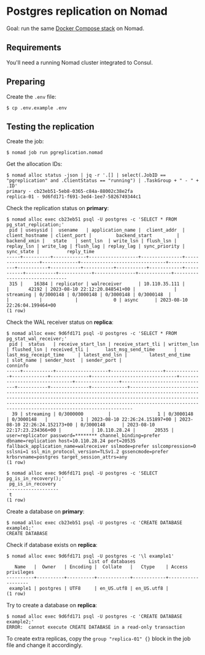 # Postgres replication on Nomad

Goal: run the same [Docker Compose stack](README.md) on Nomad.

## Requirements

You'll need a running Nomad cluster integrated to Consul.

## Preparing

Create the `.env` file:

```console
$ cp .env.example .env
```

## Testing the replication

Create the job:

```console
$ nomad job run pgreplication.nomad
```

Get the allocation IDs:

```console
$ nomad alloc status -json | jq -r '.[] | select(.JobID == "pgreplication" and .ClientStatus == "running") | .TaskGroup + " - " + .ID'
primary - cb23eb51-5eb8-0365-c84a-88002c38e2fa
replica-01 - 9d6fd171-f691-3ed4-1ee7-5826749344c1
```

Check the replication status on **primary**:

```console
$ nomad alloc exec cb23eb51 psql -U postgres -c 'SELECT * FROM pg_stat_replication;'
 pid | usesysid |  usename   | application_name |  client_addr  | client_hostname | client_port |         backend_start         | backend_xmin |   state   | sent_lsn  | write_lsn | flush_lsn | replay_lsn | write_lag | flush_lag | replay_lag | sync_priority | sync_state |          reply_time
-----+----------+------------+------------------+---------------+-----------------+-------------+-------------------------------+--------------+-----------+-----------+-----------+-----------+------------+-----------+-----------+------------+---------------+------------+-------------------------------
 315 |    16384 | replicator | walreceiver      | 10.110.35.111 |                 |       42192 | 2023-08-10 22:12:20.848541+00 |              | streaming | 0/3000148 | 0/3000148 | 0/3000148 | 0/3000148  |           |           |            |             0 | async      | 2023-08-10 22:26:04.199464+00
(1 row)
```

Check the WAL receiver status on **replica**:

```console
$ nomad alloc exec 9d6fd171 psql -U postgres -c 'SELECT * FROM pg_stat_wal_receiver;'
 pid |  status   | receive_start_lsn | receive_start_tli | written_lsn | flushed_lsn | received_tli |      last_msg_send_time       |     last_msg_receipt_time     | latest_end_lsn |        latest_end_time        | slot_name | sender_host  | sender_port |                                                                                                                                        conninfo
-----+-----------+-------------------+-------------------+-------------+-------------+--------------+-------------------------------+-------------------------------+----------------+-------------------------------+-----------+--------------+-------------+-----------------------------------------------------------------------------------------------------------------------------------------------------------------------------------------------------------------------------------------------------------------------------------------
  39 | streaming | 0/3000000         |                 1 | 0/3000148   | 0/3000148   |            1 | 2023-08-10 22:26:24.151897+00 | 2023-08-10 22:26:24.152173+00 | 0/3000148      | 2023-08-10 22:17:23.234366+00 |           | 10.110.28.24 |       20535 | user=replicator password=******** channel_binding=prefer dbname=replication host=10.110.28.24 port=20535 fallback_application_name=walreceiver sslmode=prefer sslcompression=0 sslsni=1 ssl_min_protocol_version=TLSv1.2 gssencmode=prefer krbsrvname=postgres target_session_attrs=any
(1 row)

$ nomad alloc exec 9d6fd171 psql -U postgres -c 'SELECT pg_is_in_recovery();'
 pg_is_in_recovery
-------------------
 t
(1 row)
```

Create a database on **primary**:

```console
$ nomad alloc exec cb23eb51 psql -U postgres -c 'CREATE DATABASE example1;'
CREATE DATABASE
```

Check if database exists on **replica**:

```console
$ nomad alloc exec 9d6fd171 psql -U postgres -c '\l example1'
                              List of databases
   Name   |  Owner   | Encoding |  Collate   |   Ctype    | Access privileges
----------+----------+----------+------------+------------+-------------------
 example1 | postgres | UTF8     | en_US.utf8 | en_US.utf8 |
(1 row)
```

Try to create a database on **replica**:

```console
$ nomad alloc exec 9d6fd171 psql -U postgres -c 'CREATE DATABASE example2;'
ERROR:  cannot execute CREATE DATABASE in a read-only transaction
```

To create extra replicas, copy the `group "replica-01" {}` block in the job file and change it accordingly.
